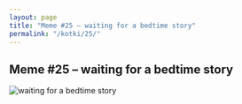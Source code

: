 ```yaml
---
layout: page
title: "Meme #25 – waiting for a bedtime story"
permalink: "/kotki/25/"
---
```


## Meme #25 – waiting for a bedtime story

![waiting for a bedtime story](https://i.chzbgr.com/full/10441186816/h1CF2ED7E/waiting-bedtime-story)

